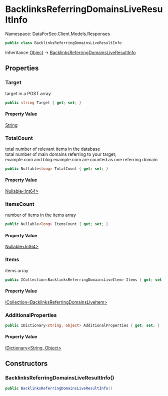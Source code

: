 # BacklinksReferringDomainsLiveResultInfo

Namespace: DataForSeo.Client.Models.Responses

```csharp
public class BacklinksReferringDomainsLiveResultInfo
```

Inheritance [Object](https://docs.microsoft.com/en-us/dotnet/api/system.object) → [BacklinksReferringDomainsLiveResultInfo](./dataforseo.client.models.responses.backlinksreferringdomainsliveresultinfo.md)

## Properties

### **Target**

target in a POST array

```csharp
public string Target { get; set; }
```

#### Property Value

[String](https://docs.microsoft.com/en-us/dotnet/api/system.string)<br>

### **TotalCount**

total number of relevant items in the database
 <br>total number of main domains referring to your target;
 <br>example.com and blog.example.com are counted as one referring domain

```csharp
public Nullable<long> TotalCount { get; set; }
```

#### Property Value

[Nullable&lt;Int64&gt;](https://docs.microsoft.com/en-us/dotnet/api/system.nullable-1)<br>

### **ItemsCount**

number of items in the items array

```csharp
public Nullable<long> ItemsCount { get; set; }
```

#### Property Value

[Nullable&lt;Int64&gt;](https://docs.microsoft.com/en-us/dotnet/api/system.nullable-1)<br>

### **Items**

items array

```csharp
public ICollection<BacklinksReferringDomainsLiveItem> Items { get; set; }
```

#### Property Value

[ICollection&lt;BacklinksReferringDomainsLiveItem&gt;](https://docs.microsoft.com/en-us/dotnet/api/system.collections.generic.icollection-1)<br>

### **AdditionalProperties**

```csharp
public IDictionary<string, object> AdditionalProperties { get; set; }
```

#### Property Value

[IDictionary&lt;String, Object&gt;](https://docs.microsoft.com/en-us/dotnet/api/system.collections.generic.idictionary-2)<br>

## Constructors

### **BacklinksReferringDomainsLiveResultInfo()**

```csharp
public BacklinksReferringDomainsLiveResultInfo()
```
